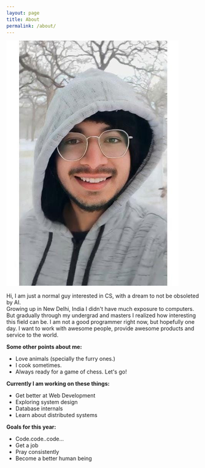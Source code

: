```yaml
---
layout: page
title: About
permalink: /about/
---
```

<img src="/assets/images/profile.jpeg" alt="profile image" class="about-image">

Hi, I am just a normal guy interested in CS, with a dream to not be obsoleted by AI.  
Growing up in New Delhi, India I didn't have much exposure to computers. But gradually through my undergrad and masters I realized how interesting this field can be.
I am not a good programmer right now, but hopefully one day. I want to work with awesome people, provide awesome products and service to the world. 

__Some other points about me:__

* Love animals (specially the furry ones.)
* I cook sometimes.
* Always ready for a game of chess. Let's go!

__Currently I am working on these things:__

* Get better at Web Development
* Exploring system design
* Database internals
* Learn about distributed systems

__Goals for this year:__

* Code.code..code...
* Get a job
* Pray consistently
* Become a better human being
